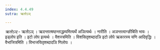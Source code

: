 ```yaml
---
index: 4.4.49
sutra: ऋतोऽञ्

---
```

_ऋतोऽञ्_ - ऋतोऽञ् । ऋदन्तात्षष्ठन्ताद्धम्र्यमित्यर्थे अञित्यर्थः । नारीति । अञन्तत्वान्ङीबिति भावः । इड्लोप इति । इटो लोप इत्यर्थः । वैशस्त्रमिति । विशसितृशब्दादञि इटो लोपे ऋकारस्य यणि आदिवृद्धिः । वैभाजित्रमिति । विभाजयितृशब्दादञि णिलोपः ।